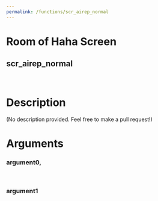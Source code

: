 ```yaml
---
permalink: /functions/scr_airep_normal
---
```

# Room of Haha Screen  
## scr_airep_normal  
&nbsp;  
# Description  
(No description provided. Feel free to make a pull request!) 
&nbsp;  
# Arguments
### argument0, 

&nbsp;  
### argument1

&nbsp;  


